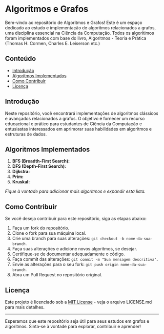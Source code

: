 # Algoritmos e Grafos

Bem-vindo ao repositório de Algoritmos e Grafos! Este é um espaço dedicado ao estudo e implementação de algoritmos relacionados a grafos, uma disciplina essencial na Ciência da Computação.
Todos os algoritimos foram implementados com base do livro, Algoritmos - Teoria e Prática (Thomas H. Cormen, Charles E. Leiserson etc.)

## Conteúdo

- [Introdução](#introdução)
- [Algoritmos Implementados](#algoritmos-implementados)
- [Como Contribuir](#como-contribuir)
- [Licença](#licença)

## Introdução

Neste repositório, você encontrará implementações de algoritmos clássicos e avançados relacionados a grafos. O objetivo é fornecer um recurso educacional e prático para estudantes de Ciência da Computação e entusiastas interessados em aprimorar suas habilidades em algoritmos e estruturas de dados.

## Algoritmos Implementados

1. **BFS (Breadth-First Search):**
2. **DFS (Depth-First Search):**
3. **Dijkstra:** 
4. **Prim:** 
5. **Kruskal:** 

_Fique à vontade para adicionar mais algoritmos e expandir esta lista._

## Como Contribuir

Se você deseja contribuir para este repositório, siga as etapas abaixo:

1. Faça um fork do repositório.
2. Clone o fork para sua máquina local.
3. Crie uma branch para suas alterações: `git checkout -b nome-da-sua-branch`.
4. Faça suas alterações e adicione novos algoritmos, se desejar.
5. Certifique-se de documentar adequadamente o código.
6. Faça commit das alterações: `git commit -m "Sua mensagem descritiva"`.
7. Envie as alterações para o seu fork: `git push origin nome-da-sua-branch`.
8. Abra um Pull Request no repositório original.

## Licença

Este projeto é licenciado sob a [MIT License](LICENSE.md) - veja o arquivo LICENSE.md para mais detalhes.

---

Esperamos que este repositório seja útil para seus estudos em grafos e algoritmos. Sinta-se à vontade para explorar, contribuir e aprender!
